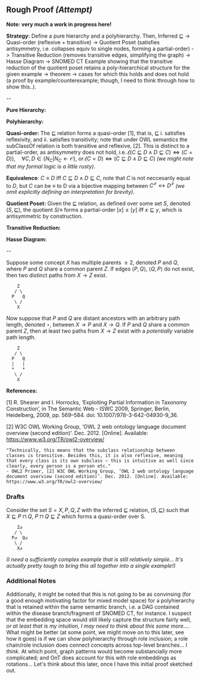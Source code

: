## Rough Proof *(Attempt)*

**Note: very much a work in progress here!**

**Strategy:** Define a pure hierarchy and a polyhierarchy. Then, Inferred $\sqsubseteq$ -> Quasi-order (reflexive + transitive) -> Quotient Poset (satisfies antisymmetry, i.e. collapses equiv to single nodes, forming a partial-order) -> Transitive Reduction (removes transitive edges, simplifying the graph) -> Hasse Diagram -> SNOMED CT Example showing that the transitive reduction of the quotient poset retains a poly-hierarchical structure for the given example -> theorem -> cases for which this holds and does not hold (a proof by example/counterexample; though, I need to think through how to show this..).

--

**Pure Hierarchy:**

**Polyhierarchy:**

**Quasi-order:** The $\sqsubseteq$ relation forms a quasi-order [1], that is, $\sqsubseteq$ i. satisfies reflexivity, and ii. satisfies transitivity; note that under OWL semantics the subClassOf relation is both transitive and reflexive, [2]. This is distinct to a partial-order, as antisymmetry does not hold, i.e. $\not((C \sqsubseteq D \land D \sqsubseteq C) \iff (C = D)), \quad \forall C,D \in \{N_C | N_C \leftarrow \mathcal{O}\}$, or $\not(C = D) \iff (C \sqsubseteq D \land D \sqsubseteq C)$ *(we might note that my formal logic is a little rusty)*.

**Equivalence**: $C \equiv D$ iff $C \sqsubseteq D \land D \sqsubseteq C$, note that $C$ is not neccesarily equal to $D$, but $C$ can be $\equiv$ to D via a bijective mapping between $C^\mathcal{I} \leftrightarrow D^\mathcal{I}$ *(we omit explicitly defining an interpretation for brevity)*.

**Quotient Poset:** Given the $\sqsubseteq$ relation, as defined over some set $S$, denoted $(S, \sqsubseteq)$, the quotient $S/\equiv$ forms a partial-order $[x] \leq [y]$ iff $x \sqsubseteq y$, which is antisymmetric by construction.

**Transitive Reduction:**

**Hasse Diagram:**

--

Suppose some concept $X$ has multiple parents $\geq 2$, denoted $P$ and $Q$, where $P$ and $Q$ share a common parent $Z$. If edges $\langle P,Q \rangle$, $\langle Q,P \rangle$ do not exist, then two distinct paths from $X \rightarrow Z$ exist.

```
    Z
   / \
  P   Q
   \ /
    X
```

Now suppose that $P$ and $Q$ are distant ancestors with an arbitrary path length, denoted $\star$, between $X \rightarrow P$ and $X \rightarrow Q$. If $P$ and $Q$ share a common parent $Z$, then at least two paths from $X \rightarrow Z$ exist with a *potentially* variable path length.

```
    Z
   / \
  P   Q
  |   |
  *   *
   \ /
    X
```



**References:**

[1] R. Shearer and I. Horrocks, ‘Exploiting Partial Information in Taxonomy Construction’, in The Semantic Web - ISWC 2009, Springer, Berlin, Heidelberg, 2009, pp. 569–584. doi: 10.1007/978-3-642-04930-9_36.

[2] W3C OWL Working Group, ‘OWL 2 web ontology language document overview (second edition)’. Dec. 2012. [Online]. Available: https://www.w3.org/TR/owl2-overview/

    "Technically, this means that the subclass relationship between classes is transitive. Besides this, it is also reflexive, meaning that every class is its own subclass – this is intuitive as well since clearly, every person is a person etc."
    - OWL2 Primer, [2] W3C OWL Working Group, ‘OWL 2 web ontology language document overview (second edition)’. Dec. 2012. [Online]. Available: https://www.w3.org/TR/owl2-overview/





### Drafts

Consider the set $S = {X, P, Q, Z}$ with the inferred $\sqsubseteq$ relation, $(S, \sqsubseteq)$ such that $X \sqsubseteq P \sqcap Q$, $P \sqcap Q \sqsubseteq Z$ which forms a quasi-order over S.

```
    Z↺
   / \
  P↺  Q↺
   \ /
    X↺
```

*(I need a sufficiently complex example that is still relatively simple... It's actually pretty tough to bring this all together into a single example!)*


### Additional Notes

Additionally, it might be noted that this is not going to be as convinsing (for a good enough motivating factor for mixed model space) for a polyhierarchy that is retained within the same semantic branch, i.e. a DAG contained within the disease branch/fragment of SNOMED CT, for instance. I suspect that the embedding space would still likely capture the structure fairly well, *or at least that is my intuition, I may need to think about this some more...*. What might be better (at some point, we might move on to this later, see how it goes) is if we can show polyhierarchy through role inclusion; a role chain/role inclusion does connect concepts across top-level branches... *I think.* At which point, graph patterns would become substancially more complicated; and OnT does account for this with role embeddings as rotations... Let's think about this later, once I have this initial proof sketched out.